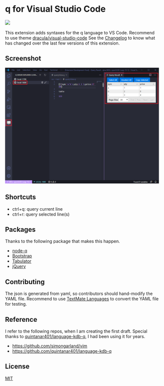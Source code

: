 # q for Visual Studio Code
[![](https://vsmarketplacebadge.apphb.com/version/jshinonome.vscode-q.svg)](https://marketplace.visualstudio.com/items?itemName=jshinonome.vscode-q)

This extension adds syntaxes for the q language to VS Code.
Recommend to use theme [dracula/visual-studio-code](https://marketplace.visualstudio.com/items?itemName=dracula-theme.theme-dracula)
See the [Changelog](https://github.com/jshinonome/vscode-q/blob/master/CHANGELOG.md) to know what has changed over the last few versions of this extension.

## Screenshot
![demo](media/demo/overall.png)

## Shortcuts
- ctrl+q: query current line
- ctrl+r: query selected line(s)

## Packages
Thanks to the following package that makes this happen.
- [node-q](https://github.com/michaelwittig/node-q)
- [Bootstrap](https://getbootstrap.com/)
- [Tabulator](http://tabulator.info/)
- [jQuery](https://jquery.com/)

## Contributing
The json is generated from yaml, so contributors should hand-modify the YAML file.
Recommend to use [TextMate Languages](https://marketplace.visualstudio.com/items?itemName=Togusa09.tmlanguage) to convert the YAML file for testing.

## Reference
I refer to the following repos, when I am creating the first draft.
Special thanks to [quintanar401/language-kdb-q](https://github.com/quintanar401/language-kdb-q), I had been using it for years.

- https://github.com/simongarland/vim
- https://github.com/quintanar401/language-kdb-q

## License
[MIT](https://github.com/jshinonome/vscode-q/blob/master/LICENSE)